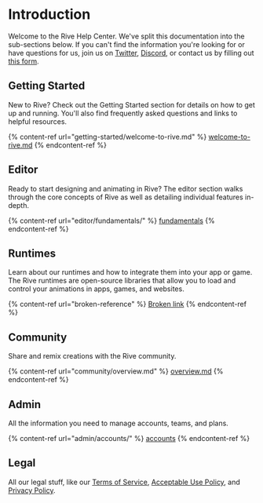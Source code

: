 # Introduction

Welcome to the Rive Help Center. We've split this documentation into the sub-sections below. If you can't find the information you're looking for or have questions for us, join us on [Twitter](https://twitter.com/rive\_app), [Discord](https://discord.com/invite/FGjmaTr), or contact us by filling out [this form](https://rive-app.typeform.com/to/QdTi9zri).

## Getting Started

New to Rive? Check out the Getting Started section for details on how to get up and running. You'll also find frequently asked questions and links to helpful resources.

{% content-ref url="getting-started/welcome-to-rive.md" %}
[welcome-to-rive.md](getting-started/welcome-to-rive.md)
{% endcontent-ref %}

## Editor

Ready to start designing and animating in Rive? The editor section walks through the core concepts of Rive as well as detailing individual features in-depth.

{% content-ref url="editor/fundamentals/" %}
[fundamentals](editor/fundamentals/)
{% endcontent-ref %}

## Runtimes

Learn about our runtimes and how to integrate them into your app or game. The Rive runtimes are open-source libraries that allow you to load and control your animations in apps, games, and websites.

{% content-ref url="broken-reference" %}
[Broken link](broken-reference)
{% endcontent-ref %}

## Community

Share and remix creations with the Rive community.

{% content-ref url="community/overview.md" %}
[overview.md](community/overview.md)
{% endcontent-ref %}

## Admin

All the information you need to manage accounts, teams, and plans.

{% content-ref url="admin/accounts/" %}
[accounts](admin/accounts/)
{% endcontent-ref %}

## Legal

All our legal stuff, like our [Terms of Service](legal/terms-of-service.md), [Acceptable Use Policy](legal/acceptable-use-policy.md), and [Privacy Policy](legal/privacy-policy.md).
